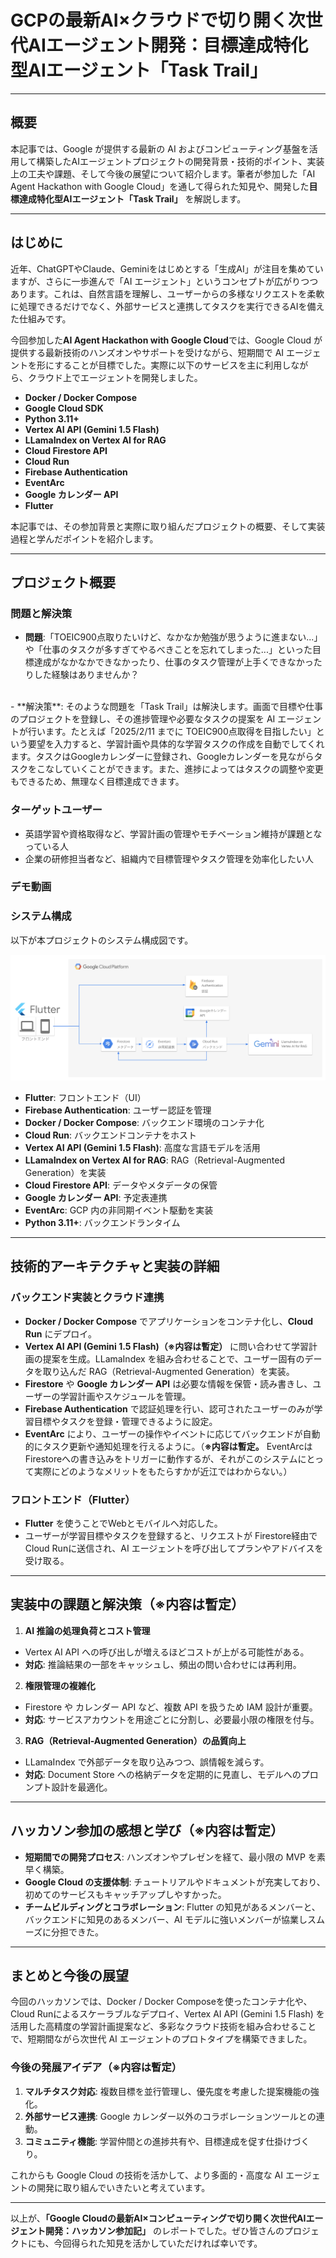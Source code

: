 # GCPの最新AI×クラウドで切り開く次世代AIエージェント開発：目標達成特化型AIエージェント「Task Trail」

---

## 概要

本記事では、Google が提供する最新の AI およびコンピューティング基盤を活用して構築したAIエージェントプロジェクトの開発背景・技術的ポイント、実装上の工夫や課題、そして今後の展望について紹介します。筆者が参加した「AI Agent Hackathon with Google Cloud」を通して得られた知見や、開発した**目標達成特化型AIエージェント「Task Trail」** を解説します。

---

## はじめに

近年、ChatGPTやClaude、Geminiをはじめとする「生成AI」が注目を集めていますが、さらに一歩進んで「AI エージェント」というコンセプトが広がりつつあります。これは、自然言語を理解し、ユーザーからの多様なリクエストを柔軟に処理できるだけでなく、外部サービスと連携してタスクを実行できるAIを備えた仕組みです。

今回参加した**AI Agent Hackathon with Google Cloud**では、Google Cloud が提供する最新技術のハンズオンやサポートを受けながら、短期間で AI エージェントを形にすることが目標でした。実際に以下のサービスを主に利用しながら、クラウド上でエージェントを開発しました。

- **Docker / Docker Compose**
- **Google Cloud SDK**
- **Python 3.11+**
- **Vertex AI API (Gemini 1.5 Flash)**
- **LLamaIndex on Vertex AI for RAG**
- **Cloud Firestore API**
- **Cloud Run**
- **Firebase Authentication**
- **EventArc**
- **Google カレンダー API**
- **Flutter**

本記事では、その参加背景と実際に取り組んだプロジェクトの概要、そして実装過程と学んだポイントを紹介します。

---

## プロジェクト概要

### 問題と解決策

- **問題**:「TOEIC900点取りたいけど、なかなか勉強が思うように進まない...」や「仕事のタスクが多すぎてやるべきことを忘れてしまった...」といった目標達成がなかなかできなかったり、仕事のタスク管理が上手くできなかったりした経験はありませんか？
<br>
- **解決策**: そのような問題を「Task Trail」は解決します。画面で目標や仕事のプロジェクトを登録し、その進捗管理や必要なタスクの提案を AI エージェントが行います。たとえば「2025/2/11 までに TOEIC900点取得を目指したい」という要望を入力すると、学習計画や具体的な学習タスクの作成を自動でしてくれます。タスクはGoogleカレンダーに登録され、Googleカレンダーを見ながらタスクをこなしていくことができます。また、進捗によってはタスクの調整や変更もできるため、無理なく目標達成できます。

### ターゲットユーザー

- 英語学習や資格取得など、学習計画の管理やモチベーション維持が課題となっている人
- 企業の研修担当者など、組織内で目標管理やタスク管理を効率化したい人

### デモ動画


### システム構成

以下が本プロジェクトのシステム構成図です。

![システム構成図](./images/system_configuration_chart.png)

- **Flutter**: フロントエンド（UI）
- **Firebase Authentication**: ユーザー認証を管理
- **Docker / Docker Compose**: バックエンド環境のコンテナ化
- **Cloud Run**: バックエンドコンテナをホスト
- **Vertex AI API (Gemini 1.5 Flash)**: 高度な言語モデルを活用
- **LLamaIndex on Vertex AI for RAG**: RAG（Retrieval-Augmented Generation）を実装
- **Cloud Firestore API**: データやメタデータの保管
- **Google カレンダー API**: 予定表連携
- **EventArc**: GCP 内の非同期イベント駆動を実装
- **Python 3.11+**: バックエンドランタイム

---

## 技術的アーキテクチャと実装の詳細

### バックエンド実装とクラウド連携

- **Docker / Docker Compose** でアプリケーションをコンテナ化し、**Cloud Run** にデプロイ。
- **Vertex AI API (Gemini 1.5 Flash)（※内容は暫定）** に問い合わせて学習計画の提案を生成。LLamaIndex を組み合わせることで、ユーザー固有のデータを取り込んだ RAG（Retrieval-Augmented Generation）を実装。
- **Firestore** や **Google カレンダー API** は必要な情報を保管・読み書きし、ユーザーの学習計画やスケジュールを管理。
- **Firebase Authentication** で認証処理を行い、認可されたユーザーのみが学習目標やタスクを登録・管理できるように設定。
- **EventArc** により、ユーザーの操作やイベントに応じてバックエンドが自動的にタスク更新や通知処理を行えるように。（**※内容は暫定。** EventArcはFirestoreへの書き込みをトリガーに動作するが、それがこのシステムにとって実際にどのようなメリットをもたらすかが近江ではわからない。）

### フロントエンド（Flutter）

- **Flutter** を使うことでWebとモバイルへ対応した。
- ユーザーが学習目標やタスクを登録すると、リクエストが Firestore経由でCloud Runに送信され、AI エージェントを呼び出してプランやアドバイスを受け取る。

---

## 実装中の課題と解決策（※内容は暫定）

1. **AI 推論の処理負荷とコスト管理**

- Vertex AI API への呼び出しが増えるほどコストが上がる可能性がある。
- **対応**: 推論結果の一部をキャッシュし、頻出の問い合わせには再利用。

2. **権限管理の複雑化**

- Firestore や カレンダー API など、複数 API を扱うため IAM 設計が重要。
- **対応**: サービスアカウントを用途ごとに分割し、必要最小限の権限を付与。

3. **RAG（Retrieval-Augmented Generation）の品質向上**

- LLamaIndex で外部データを取り込みつつ、誤情報を減らす。
- **対応**: Document Store への格納データを定期的に見直し、モデルへのプロンプト設計を最適化。

---

## ハッカソン参加の感想と学び（※内容は暫定）

- **短期間での開発プロセス**: ハンズオンやプレゼンを経て、最小限の MVP を素早く構築。
- **Google Cloud の支援体制**: チュートリアルやドキュメントが充実しており、初めてのサービスもキャッチアップしやすかった。
- **チームビルディングとコラボレーション**: Flutter の知見があるメンバーと、バックエンドに知見のあるメンバー、AI モデルに強いメンバーが協業しスムーズに分担できた。

---

## まとめと今後の展望

今回のハッカソンでは、Docker / Docker Composeを使ったコンテナ化や、Cloud Runによるスケーラブルなデプロイ、Vertex AI API (Gemini 1.5 Flash) を活用した高精度の学習計画提案など、多彩なクラウド技術を組み合わせることで、短期間ながら次世代 AI エージェントのプロトタイプを構築できました。

### 今後の発展アイデア（※内容は暫定）

1. **マルチタスク対応**: 複数目標を並行管理し、優先度を考慮した提案機能の強化。
2. **外部サービス連携**: Google カレンダー以外のコラボレーションツールとの連動。
3. **コミュニティ機能**: 学習仲間との進捗共有や、目標達成を促す仕掛けづくり。

これからも Google Cloud の技術を活かして、より多面的・高度な AI エージェントの開発に取り組んでいきたいと考えています。

---

以上が、**「Google Cloudの最新AI×コンピューティングで切り開く次世代AIエージェント開発：ハッカソン参加記」** のレポートでした。ぜひ皆さんのプロジェクトにも、今回得られた知見を活かしていただければ幸いです。
